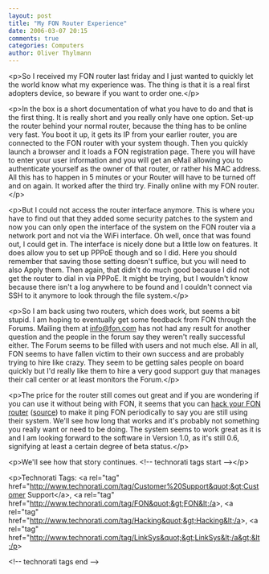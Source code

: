 ```yaml
---
layout: post
title: "My FON Router Experience"
date: 2006-03-07 20:15
comments: true
categories: Computers
author: Oliver Thylmann
---
```







&lt;p&gt;So I received my FON router last friday and I just wanted to quickly let the world know what my experience was. The thing is that it is a real first adopters device, so beware if you want to order one.&lt;/p&gt;

&lt;p&gt;In the box is a short documentation of what you have to do and that is the first thing. It is really short and you really only have one option. Set-up the router behind your normal router, because the thing has to be online very fast. You boot it up, it gets its IP from your earlier router, you are connected to the FON router with your system though. Then you quickly launch a browser and it loads a FON registration page. There you will have to enter your user information and you will get an eMail allowing you to authenticate yourself as the owner of that router, or rather his MAC address. All this has to happen in 5 minutes or your Router will have to be turned off and on again. It worked after the third try. Finally online with my FON router.&lt;/p&gt;

&lt;p&gt;But I could not access the router interface anymore. This is where you have to find out that they added some security patches to the system and now you can only open the interface of the system on the FON router via a network port and not via the WiFi interface. Oh well, once that was found out, I could get in. The interface is nicely done but a little low on features. It does allow you to set up PPPoE though and so I did. Here you should remember that saving those setting doesn't suffice, but you will need to also Apply them. Then again, that didn't do much good because I did not get the router to dial in via PPPoE. It might be trying, but I wouldn't know because there isn't a log anywhere to be found and I couldn't connect via SSH to it anymore to look through the file system.&lt;/p&gt;

&lt;p&gt;So I am back using two routers, which does work, but seems a bit stupid. I am hoping to eventually get some feedback from FON through the Forums. Mailing them at info@fon.com has not had any result for another question and the people in the forum say they weren't really successful either. The Forum seems to be filled with users and not much else. All in all, FON seems to have fallen victim to their own success and are probably trying to hire like crazy. They seem to be getting sales people on board quickly but I'd really like them to hire a very good support guy that manages their call center or at least monitors the Forum.&lt;/p&gt;

&lt;p&gt;The price for the router still comes out great and if you are wondering if you can use it without being with FON, it seems that you can [hack your FON router](http://www.twindx.com/node/106) ([source](http://lumma.de/eintrag.php?id=2573)) to make it ping FON periodically to say you are still using their system. We'll see how long that works and it's probably not something you really want or need to be doing. The system seems to work great as it is and I am looking forward to the software in Version 1.0, as it's still 0.6, signifying at least a certain degree of beta status.&lt;/p&gt;

&lt;p&gt;We'll see how that story continues.
&lt;!-- technorati tags start --&gt;&lt;/p&gt;

&lt;p&gt;Technorati Tags: &lt;a rel=&quot;tag&quot; href=&quot;http://www.technorati.com/tag/Customer%20Support&quot;&gt;Customer Support&lt;/a&gt;, &lt;a rel=&quot;tag&quot; href=&quot;http://www.technorati.com/tag/FON&quot;&gt;FON&lt;/a&gt;, &lt;a rel=&quot;tag&quot; href=&quot;http://www.technorati.com/tag/Hacking&quot;&gt;Hacking&lt;/a&gt;, &lt;a rel=&quot;tag&quot; href=&quot;http://www.technorati.com/tag/LinkSys&quot;&gt;LinkSys&lt;/a&gt;&lt;/p&gt;

&lt;!-- technorati tags end --&gt;



